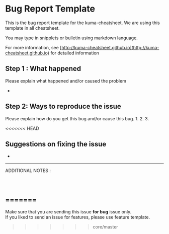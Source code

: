# Bug Report Template
This is the bug report template for the kuma-cheatsheet. We are using this template in all cheatsheet.

You may type in snipplets or bulletin using markdown language.

For more information, see [http://kuma-cheatsheet.github.io](http://kuma-cheatsheet.github.io) for detailed information

## Step 1 : What happened
Please explain what happened and/or caused the problem

- 

## Step 2: Ways to reproduce the issue
Please explain how do you get this bug and/or cause this bug. 
1. 
2. 
3. 

<<<<<<< HEAD
## Suggestions on fixing the issue
- 

------------------------------------------------------
ADDITIONAL NOTES :
```



```
=======
----
Make sure that you are sending this issue **for bug** issue only.<br>
If you liked to send an issue for features, please use feature template.
>>>>>>> core/master
